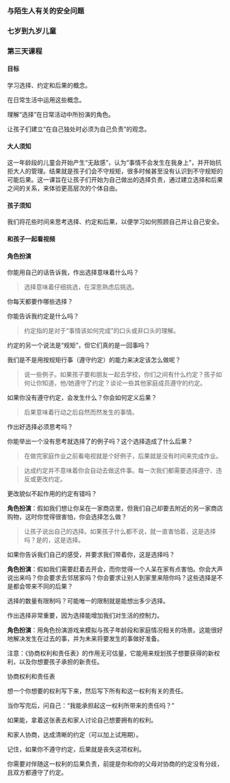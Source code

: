 ### 与陌生人有关的安全问题

### 七岁到九岁儿童

### 第三天课程

#### 目标

学习选择、约定和后果的概念。

在日常生活中运用这些概念。

理解“选择”在日常活动中所扮演的角色。

让孩子们建立“在自己独处时必须为自己负责”的观念。

#### 大人须知

这一年龄段的儿童会开始产生“无敌感”，认为“事情不会发生在我身上”，并开始抗拒大人的管理。结果就是孩子们会不守规矩，很多时候甚至没有认识到不守规矩的可能后果。这一课旨在让孩子们开始为自己做出的选择负责，通过建立选择和后果之间的关系，来体验更高层次的个体自由。

#### 孩子须知

我们将花些时间来思考选择、约定和后果，以便学习如何照顾自己并让自己安全。

#### 和孩子一起看视频

#### 角色扮演

你能用自己的话告诉我，作出选择意味着什么吗？

> 选择意味着仔细挑选，在深思熟虑后挑选。

你每天都要作哪些选择？

你能告诉我约定是什么吗？

> 约定指的是对于“事情该如何完成”的口头或非口头的理解。

约定的另一个说法是“规矩”，但它们真的是一回事吗？

我们是不是用按规矩行事（遵守约定）的能力来决定该怎么做呢？

> 说一些例子。如果孩子要和朋友一起去学校，你们之间有什么约定？孩子如何让你知道，他/她遵守了约定？谈论一些其他家庭成员遵守的约定。

如果你没有遵守约定，会发生什么？你会如何定义后果？

> 后果意味着行动之后自然而然发生的事情。

作出好选择必须思考吗？

你能举出一个没有思考就选择了的例子吗？这个选择造成了什么后果？

> 在做完家庭作业之前看电视就是个好例子，后果就是没有时间来完成作业。

> 达成约定并不意味着你会自动去做这件事。每一次我们都需要选择遵守、违反或更改约定。

更改貌似不起作用的约定有错吗？

**角色扮演**：假如我们想让你呆在一家商店里，但我们自己却要去附近的另一家商店购物，这时你觉得很害怕，你会选择怎么做？

> 让孩子说出自己的选择。如果孩子什么都不说，就一直害怕着，这是选择吗？是的，这是选择。

如果你告诉我们自己的感受，并要求我们带着你，这是选择吗？

**角色扮演**：假如我们需要赶着去开会，而你觉得一个人呆在家有点害怕。你会大声说出来吗？你会要求去邻居家吗？你会要求让别人到家里来陪你吗？这些选择是不是都会带来不同的后果？

选择的数量有限制吗？可能唯一的限制就是能想出多少选择。

作出选择非常重要，因为选择能增加我们对生活的控制力。

**角色扮演**：用角色扮演游戏来模拟与孩子年龄段和家庭情况相关的场景。这能很好地解决发生在过去的事，并为未来将要发生的事做好准备。

注意：《协商权利和责任表》的作用无可估量，它能用来规划孩子想要获得的新权利，以及你想要孩子承担的新责任。

协商权利和责任表

想一个你想要的权利写下来，然后写下所有和这一权利有关的责任。

当你写完后，问自己：“我能承担起这一权利所带来的责任吗？”

如果能，拿着这张表去和家人讨论自己想要拥有的权利。

和家人协商，达成清晰的约定（可以加上试用期）。

记住，如果你不遵守约定，后果就是丧失这项权利。

你需要对伴随这一权利的后果负责，前提是你和你的父母对协商的约定没有分歧，且双方都遵守了约定。